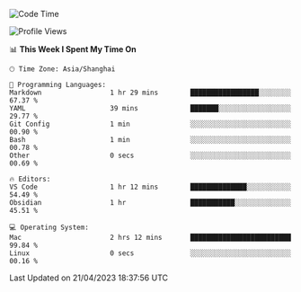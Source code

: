 <!--START_SECTION:waka-->
![Code Time](http://img.shields.io/badge/Code%20Time-99%20hrs%2050%20mins-blue)

![Profile Views](http://img.shields.io/badge/Profile%20Views-23-blue)

📊 **This Week I Spent My Time On** 

```text
🕑︎ Time Zone: Asia/Shanghai

💬 Programming Languages: 
Markdown                 1 hr 29 mins        █████████████████░░░░░░░░   67.37 % 
YAML                     39 mins             ███████░░░░░░░░░░░░░░░░░░   29.77 % 
Git Config               1 min               ░░░░░░░░░░░░░░░░░░░░░░░░░   00.90 % 
Bash                     1 min               ░░░░░░░░░░░░░░░░░░░░░░░░░   00.78 % 
Other                    0 secs              ░░░░░░░░░░░░░░░░░░░░░░░░░   00.69 % 

🔥 Editors: 
VS Code                  1 hr 12 mins        ██████████████░░░░░░░░░░░   54.49 % 
Obsidian                 1 hr                ███████████░░░░░░░░░░░░░░   45.51 % 

💻 Operating System: 
Mac                      2 hrs 12 mins       █████████████████████████   99.84 % 
Linux                    0 secs              ░░░░░░░░░░░░░░░░░░░░░░░░░   00.16 % 
```


 Last Updated on 21/04/2023 18:37:56 UTC
<!--END_SECTION:waka-->